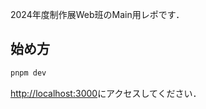 2024年度制作展Web班のMain用レポです．

## 始め方

```bash
pnpm dev
```

[http://localhost:3000](http://localhost:3000)にアクセスしてください．
